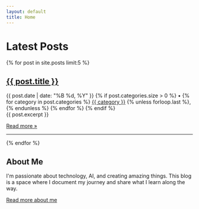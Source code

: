 ```yaml
---
layout: default
title: Home
---
```


# Latest Posts

{% for post in site.posts limit:5 %}
<article class="post-preview">
  <h2><a href="{{ post.url | relative_url }}">{{ post.title }}</a></h2>
  
  <div class="post-meta">
    {{ post.date | date: "%B %d, %Y" }}
    {% if post.categories.size > 0 %}
    • 
    <span class="post-categories">
      {% for category in post.categories %}
      <a href="{{ '/categories/' | append: category | relative_url }}">{{ category }}</a>
      {% unless forloop.last %}, {% endunless %}
      {% endfor %}
    </span>
    {% endif %}
  </div>
  
  <div class="post-excerpt">
    {{ post.excerpt }}
  </div>
  
  <a href="{{ post.url | relative_url }}" class="read-more">Read more &raquo;</a>
</article>

<hr>
{% endfor %}

<div class="about-section">
  <h2>About Me</h2>
  <p>I'm passionate about technology, AI, and creating amazing things. This blog is a space where I document my journey and share what I learn along the way.</p>
  <p><a href="/about" class="about-link">Read more about me</a></p>
</div>
